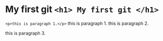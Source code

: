 
# My first git `<h1> My first git </h1>`

`<p>this is paragraph 1.</p>`
this is paragraph 1.
this is paragraph 2.

this is paragraph 3.

##

###



